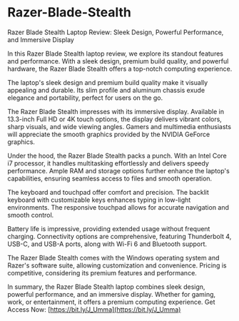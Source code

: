 # Razer-Blade-Stealth
Razer Blade Stealth Laptop Review: Sleek Design, Powerful Performance, and Immersive Display

In this Razer Blade Stealth laptop review, we explore its standout features and performance. With a sleek design, premium build quality, and powerful hardware, the Razer Blade Stealth offers a top-notch computing experience.

The laptop's sleek design and premium build quality make it visually appealing and durable. Its slim profile and aluminum chassis exude elegance and portability, perfect for users on the go.

The Razer Blade Stealth impresses with its immersive display. Available in 13.3-inch Full HD or 4K touch options, the display delivers vibrant colors, sharp visuals, and wide viewing angles. Gamers and multimedia enthusiasts will appreciate the smooth graphics provided by the NVIDIA GeForce graphics.

Under the hood, the Razer Blade Stealth packs a punch. With an Intel Core i7 processor, it handles multitasking effortlessly and delivers speedy performance. Ample RAM and storage options further enhance the laptop's capabilities, ensuring seamless access to files and smooth operation.

The keyboard and touchpad offer comfort and precision. The backlit keyboard with customizable keys enhances typing in low-light environments. The responsive touchpad allows for accurate navigation and smooth control.

Battery life is impressive, providing extended usage without frequent charging. Connectivity options are comprehensive, featuring Thunderbolt 4, USB-C, and USB-A ports, along with Wi-Fi 6 and Bluetooth support.

The Razer Blade Stealth comes with the Windows operating system and Razer's software suite, allowing customization and convenience. Pricing is competitive, considering its premium features and performance.

In summary, the Razer Blade Stealth laptop combines sleek design, powerful performance, and an immersive display. Whether for gaming, work, or entertainment, it offers a premium computing experience. Get Access Now: [https://bit.ly/J_Umma](https://bit.ly/J_Umma)


